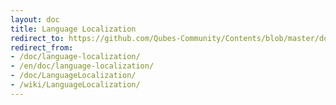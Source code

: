 ```yaml
---
layout: doc
title: Language Localization
redirect_to: https://github.com/Qubes-Community/Contents/blob/master/docs/customization/language-localization.md
redirect_from:
- /doc/language-localization/
- /en/doc/language-localization/
- /doc/LanguageLocalization/
- /wiki/LanguageLocalization/
---
```


